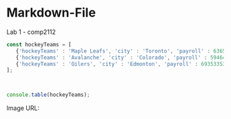 # Markdown-File
Lab 1 - comp2112

```js
const hockeyTeams = [
   {'hockeyTeams' : 'Maple Leafs', 'city' : 'Toronto', 'payroll' : 63659167 },
   {'hockeyTeams' : 'Avalanche', 'city' : 'Colorado', 'payroll' : 59464121 },
   {'hockeyTeams' : 'Oilers', 'city' : 'Edmonton', 'payroll' : 69353353 }   
];



console.table(hockeyTeams);
```



Image URL:

